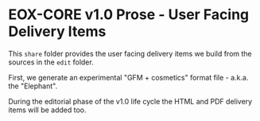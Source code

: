 # EOX-CORE v1.0 Prose - User Facing Delivery Items

This `share` folder provides the user facing delivery items we build from the sources in the `edit` folder.

First, we generate an experimental "GFM + cosmetics" format file - a.k.a. the "Elephant".

During the editorial phase of the v1.0 life cycle the HTML and PDF delivery items will be added too.
